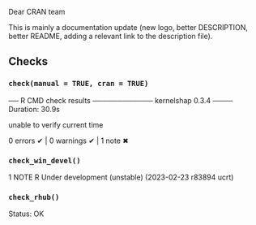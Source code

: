 Dear CRAN team

This is mainly a documentation update (new logo, better DESCRIPTION, better README, adding a relevant link to the description file).

## Checks

### `check(manual = TRUE, cran = TRUE)`

── R CMD check results ──────────── kernelshap 0.3.4 ────
Duration: 30.9s

unable to verify current time

0 errors ✔ | 0 warnings ✔ | 1 note ✖

### `check_win_devel()`

1 NOTE
R Under development (unstable) (2023-02-23 r83894 ucrt)


### `check_rhub()`

Status: OK


